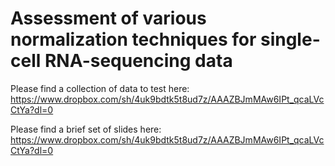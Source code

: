 # Assessment of various normalization techniques for single-cell RNA-sequencing data

Please find a collection of data to test here: https://www.dropbox.com/sh/4uk9bdtk5t8ud7z/AAAZBJmMAw6IPt_qcaLVcCtYa?dl=0

Please find a brief set of slides here: https://www.dropbox.com/sh/4uk9bdtk5t8ud7z/AAAZBJmMAw6IPt_qcaLVcCtYa?dl=0


